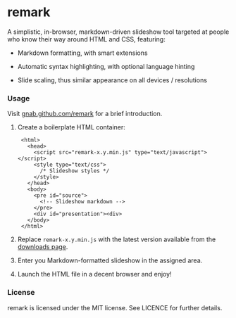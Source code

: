 # remark

A simplistic, in-browser, markdown-driven slideshow tool targeted at people who know their way around HTML and CSS, featuring:

- Markdown formatting, with smart extensions

- Automatic syntax highlighting, with optional language hinting

- Slide scaling, thus similar appearance on all devices / resolutions

### Usage

Visit [gnab.github.com/remark](http://gnab.github.com/remark) for a brief introduction.

1. Create a boilerplate HTML container:

        <html>
          <head>
            <script src="remark-x.y.min.js" type="text/javascript"></script>
            <style type="text/css">
              /* Slideshow styles */
            </style>
          </head>
          <body>
            <pre id="source">
              <!-- Slideshow markdown -->
            </pre>
            <div id="presentation"><div>
          </body>
        </html>

2. Replace `remark-x.y.min.js` with the latest version available from the [downloads page](https://github.com/gnab/remark/downloads).

3. Enter you Markdown-formatted slideshow in the assigned area.

4. Launch the HTML file in a decent browser and enjoy!

### License 

remark is licensed under the MIT license. See LICENCE for further 
details.
